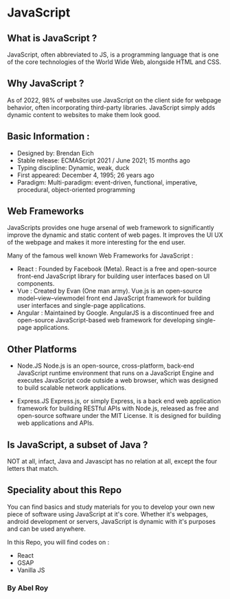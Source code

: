 # JavaScript

## What is JavaScript ?
JavaScript, often abbreviated to JS, is a programming language that is one of the core technologies of the World Wide Web, alongside HTML and CSS. 

## Why JavaScript ?
As of 2022, 98% of websites use JavaScript on the client side for webpage behavior, often incorporating third-party libraries.
JavaScript simply adds dynamic content to websites to make them look good.

## Basic Information :
- Designed by: Brendan Eich
- Stable release: ECMAScript 2021 / June 2021; 15 months ago
- Typing discipline: Dynamic, weak, duck
- First appeared: December 4, 1995; 26 years ago
- Paradigm: Multi-paradigm: event-driven, functional, imperative, procedural, object-oriented programming

## Web Frameworks

JavaScripts provides one huge arsenal of web framework to significantly improve the dynamic and static content of web pages. It improves the UI UX of the webpage and makes it more interesting for the end user.

Many of the famous well known Web Frameworks for JavaScript :
- React :
  Founded by Facebook (Meta). React is a free and open-source front-end JavaScript library for building user interfaces based on UI components.
- Vue :
  Created by Evan (One man army). Vue.js is an open-source model–view–viewmodel front end JavaScript framework for building user interfaces and single-page applications.
- Angular :
  Maintained by Google. AngularJS is a discontinued free and open-source JavaScript-based web framework for developing single-page applications.


## Other Platforms

-  Node.JS
  Node.js is an open-source, cross-platform, back-end JavaScript runtime environment that runs on a JavaScript Engine and executes JavaScript code outside a web browser, which was designed to build scalable network applications.

- Express.JS
  Express.js, or simply Express, is a back end web application framework for building RESTful APIs with Node.js, released as free and open-source software under the MIT License. It is designed for building web applications and APIs.

## Is JavaScript, a subset of Java ?

NOT at all, infact, Java and Javascipt has no relation at all, except the four letters that match.

## Speciality about this Repo

You can find basics and study materials for you to develop your own new piece of software using JavaScript at it's core. Whether it's webpages, android development or servers, JavaScript is dynamic with it's purposes and can be used anywhere.

In this Repo, you will find codes on :
- React
- GSAP
- Vanilla JS

### By Abel Roy